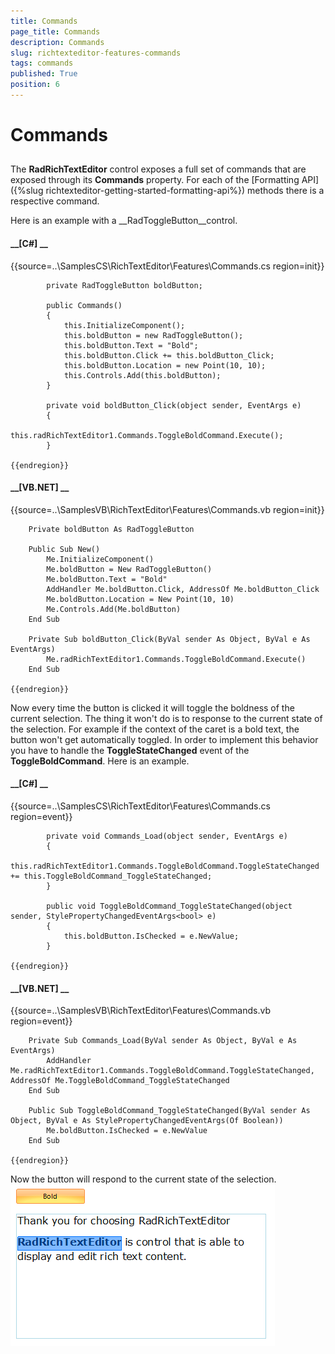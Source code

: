 ```yaml
---
title: Commands
page_title: Commands
description: Commands
slug: richtexteditor-features-commands
tags: commands
published: True
position: 6
---
```


# Commands



## 

The __RadRichTextEditor__ control exposes a full set of commands that are exposed through its 
          __Commands__ property. For each of the [Formatting API]({%slug richtexteditor-getting-started-formatting-api%}) methods there is a 
          respective command.
        

Here is an example with a __RadToggleButton__control.
        

#### __[C#] __

{{source=..\SamplesCS\RichTextEditor\Features\Commands.cs region=init}}
	        
	        private RadToggleButton boldButton;
	        
	        public Commands()
	        {
	            this.InitializeComponent();
	            this.boldButton = new RadToggleButton();
	            this.boldButton.Text = "Bold";
	            this.boldButton.Click += this.boldButton_Click;
	            this.boldButton.Location = new Point(10, 10);
	            this.Controls.Add(this.boldButton);
	        }
	        
	        private void boldButton_Click(object sender, EventArgs e)
	        {
	            this.radRichTextEditor1.Commands.ToggleBoldCommand.Execute();
	        }
	        
	{{endregion}}



#### __[VB.NET] __

{{source=..\SamplesVB\RichTextEditor\Features\Commands.vb region=init}}
	
	    Private boldButton As RadToggleButton
	
	    Public Sub New()
	        Me.InitializeComponent()
	        Me.boldButton = New RadToggleButton()
	        Me.boldButton.Text = "Bold"
	        AddHandler Me.boldButton.Click, AddressOf Me.boldButton_Click
	        Me.boldButton.Location = New Point(10, 10)
	        Me.Controls.Add(Me.boldButton)
	    End Sub
	
	    Private Sub boldButton_Click(ByVal sender As Object, ByVal e As EventArgs)
	        Me.radRichTextEditor1.Commands.ToggleBoldCommand.Execute()
	    End Sub
	
	{{endregion}}



Now every time the button is clicked it will toggle the boldness of the current selection. The thing it won't do is to response to the current state of the 
          selection. For example if the context of the caret is a bold text, the button won't get automatically toggled. In order to implement this behavior you have to 
          handle the __ToggleStateChanged__ event of the __ToggleBoldCommand__. Here is an example.
        

#### __[C#] __

{{source=..\SamplesCS\RichTextEditor\Features\Commands.cs region=event}}
	            
	        private void Commands_Load(object sender, EventArgs e)
	        {
	            this.radRichTextEditor1.Commands.ToggleBoldCommand.ToggleStateChanged += this.ToggleBoldCommand_ToggleStateChanged;
	        }
	            
	        public void ToggleBoldCommand_ToggleStateChanged(object sender, StylePropertyChangedEventArgs<bool> e)
	        {
	            this.boldButton.IsChecked = e.NewValue;
	        }
	        
	{{endregion}}



#### __[VB.NET] __

{{source=..\SamplesVB\RichTextEditor\Features\Commands.vb region=event}}
	
	    Private Sub Commands_Load(ByVal sender As Object, ByVal e As EventArgs)
	        AddHandler Me.radRichTextEditor1.Commands.ToggleBoldCommand.ToggleStateChanged, AddressOf Me.ToggleBoldCommand_ToggleStateChanged
	    End Sub
	
	    Public Sub ToggleBoldCommand_ToggleStateChanged(ByVal sender As Object, ByVal e As StylePropertyChangedEventArgs(Of Boolean))
	        Me.boldButton.IsChecked = e.NewValue
	    End Sub
	
	{{endregion}}



Now the button will respond to the current state of the selection.![richtexteditor-features-clipboard-support 001](images/richtexteditor-features-clipboard-support001.png)
